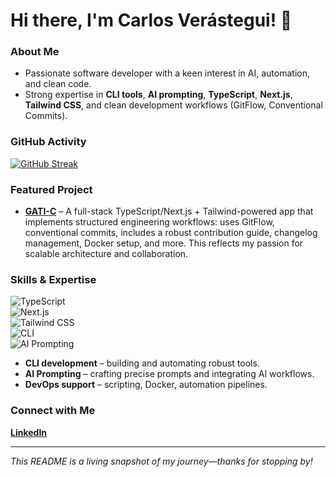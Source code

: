 # Hi there, I'm **Carlos Verástegui**! 👋

### About Me
- Passionate software developer with a keen interest in AI, automation, and clean code.
- Strong expertise in **CLI tools**, **AI prompting**, **TypeScript**, **Next.js**, **Tailwind CSS**, and clean development workflows (GitFlow, Conventional Commits).

### GitHub Activity  
[![GitHub Streak](https://streak-stats.demolab.com?user=CarlosVerasteguii&theme=react)](https://git.io/streak-stats)

### Featured Project  
- **[GATI-C](https://github.com/CarlosVerasteguii/GATI-C)** – A full-stack TypeScript/Next.js + Tailwind-powered app that implements structured engineering workflows: uses GitFlow, conventional commits, includes a robust contribution guide, changelog management, Docker setup, and more. This reflects my passion for scalable architecture and collaboration. 

### Skills & Expertise  
![TypeScript](https://img.shields.io/badge/-TypeScript-3178C6?style=flat-square&logo=typescript&logoColor=white)  
![Next.js](https://img.shields.io/badge/-Next\.js-000000?style=flat-square&logo=nextdotjs&logoColor=white)  
![Tailwind CSS](https://img.shields.io/badge/-Tailwind_CSS-06B6D4?style=flat-square&logo=tailwind-css&logoColor=white)  
![CLI](https://img.shields.io/badge/-CLI-333?style=flat-square&logo=terminal)  
![AI Prompting](https://img.shields.io/badge/-AI_Prompting-FF9900?style=flat-square)

- **CLI development** – building and automating robust tools.
- **AI Prompting** – crafting precise prompts and integrating AI workflows.
- **DevOps support** – scripting, Docker, automation pipelines.

### Connect with Me  
[**LinkedIn**](https://www.linkedin.com/in/carlos-ver%C3%A1stegui-cruz-67ba3822a/)

---

*This README is a living snapshot of my journey—thanks for stopping by!*
